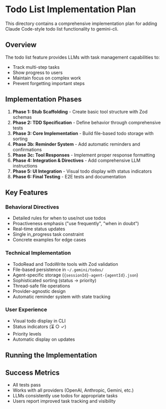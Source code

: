 # Todo List Implementation Plan

This directory contains a comprehensive implementation plan for adding Claude Code-style todo list functionality to gemini-cli.

## Overview

The todo list feature provides LLMs with task management capabilities to:

- Track multi-step tasks
- Show progress to users
- Maintain focus on complex work
- Prevent forgetting important steps

## Implementation Phases

1. **Phase 1: Stub Scaffolding** - Create basic tool structure with Zod schemas
2. **Phase 2: TDD Specification** - Define behavior through comprehensive tests
3. **Phase 3: Core Implementation** - Build file-based todo storage with sorting
4. **Phase 3b: Reminder System** - Add automatic reminders and confirmations
5. **Phase 3c: Tool Responses** - Implement proper response formatting
6. **Phase 4: Integration & Directives** - Add comprehensive LLM instructions
7. **Phase 5: UI Integration** - Visual todo display with status indicators
8. **Phase 6: Final Testing** - E2E tests and documentation

## Key Features

### Behavioral Directives

- Detailed rules for when to use/not use todos
- Proactiveness emphasis ("use frequently", "when in doubt")
- Real-time status updates
- Single in_progress task constraint
- Concrete examples for edge cases

### Technical Implementation

- TodoRead and TodoWrite tools with Zod validation
- File-based persistence in `~/.gemini/todos/`
- Agent-specific storage (`{sessionId}-agent-{agentId}.json`)
- Sophisticated sorting (status → priority)
- Thread-safe file operations
- Provider-agnostic design
- Automatic reminder system with state tracking

### User Experience

- Visual todo display in CLI
- Status indicators (⏳ ○ ✓)
- Priority levels
- Automatic display on updates

## Running the Implementation

## Success Metrics

- All tests pass
- Works with all providers (OpenAI, Anthropic, Gemini, etc.)
- LLMs consistently use todos for appropriate tasks
- Users report improved task tracking and visibility
